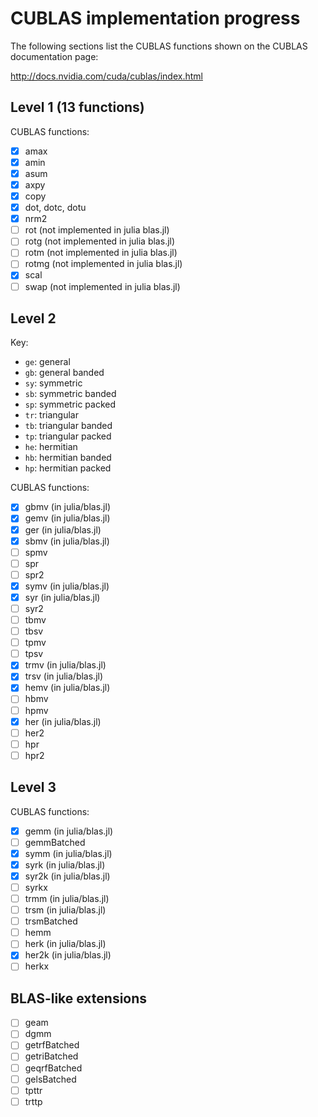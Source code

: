 # CUBLAS implementation progress

The following sections list the CUBLAS functions shown on the CUBLAS
documentation page:

http://docs.nvidia.com/cuda/cublas/index.html

## Level 1 (13 functions)

CUBLAS functions:

* [x] amax
* [x] amin
* [x] asum
* [x] axpy
* [x] copy
* [x] dot, dotc, dotu
* [x] nrm2
* [ ] rot (not implemented in julia blas.jl)
* [ ] rotg (not implemented in julia blas.jl)
* [ ] rotm (not implemented in julia blas.jl)
* [ ] rotmg (not implemented in julia blas.jl)
* [x] scal
* [ ] swap (not implemented in julia blas.jl)

## Level 2

Key:
* `ge`: general
* `gb`: general banded
* `sy`: symmetric
* `sb`: symmetric banded
* `sp`: symmetric packed
* `tr`: triangular
* `tb`: triangular banded
* `tp`: triangular packed
* `he`: hermitian
* `hb`: hermitian banded
* `hp`: hermitian packed

CUBLAS functions:

* [x] gbmv (in julia/blas.jl)
* [x] gemv (in julia/blas.jl)
* [x] ger (in julia/blas.jl)
* [x] sbmv (in julia/blas.jl)
* [ ] spmv
* [ ] spr
* [ ] spr2
* [x] symv (in julia/blas.jl)
* [x] syr (in julia/blas.jl)
* [ ] syr2
* [ ] tbmv
* [ ] tbsv
* [ ] tpmv
* [ ] tpsv
* [x] trmv (in julia/blas.jl)
* [x] trsv (in julia/blas.jl)
* [x] hemv (in julia/blas.jl)
* [ ] hbmv
* [ ] hpmv
* [x] her (in julia/blas.jl)
* [ ] her2
* [ ] hpr
* [ ] hpr2

## Level 3

CUBLAS functions:

* [x] gemm (in julia/blas.jl)
* [ ] gemmBatched
* [x] symm (in julia/blas.jl)
* [x] syrk (in julia/blas.jl)
* [x] syr2k (in julia/blas.jl)
* [ ] syrkx
* [ ] trmm (in julia/blas.jl)
* [ ] trsm (in julia/blas.jl)
* [ ] trsmBatched
* [ ] hemm
* [ ] herk (in julia/blas.jl)
* [x] her2k (in julia/blas.jl)
* [ ] herkx

## BLAS-like extensions

* [ ] geam
* [ ] dgmm
* [ ] getrfBatched
* [ ] getriBatched
* [ ] geqrfBatched
* [ ] gelsBatched
* [ ] tpttr
* [ ] trttp
